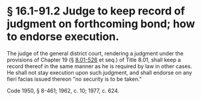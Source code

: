 # § 16.1-91.2 Judge to keep record of judgment on forthcoming bond; how to endorse execution.

<p>The judge of the general district court, rendering a judgment under the provisions of Chapter 19 (§ <a href='http://law.lis.virginia.gov/vacode/8.01-526/'>8.01-526</a> et seq.) of Title 8.01, shall keep a record thereof in the same manner as he is required by law in other cases. He shall not stay execution upon such judgment, and shall endorse on any fieri facias issued thereon "no security is to be taken."</p><p>Code 1950, § 8-461; 1962, c. 10; 1977, c. 624.</p>